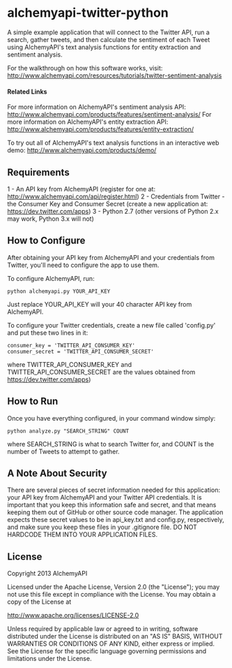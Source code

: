 alchemyapi-twitter-python
=========================

A simple example application that will connect to the Twitter API, run a search, gather tweets, and then calculate the sentiment of each Tweet using AlchemyAPI's text analysis functions for entity extraction and sentiment analysis.

For the walkthrough on how this software works, visit: http://www.alchemyapi.com/resources/tutorials/twitter-sentiment-analysis


#### Related Links ####

For more information on AlchemyAPI's sentiment analysis API: http://www.alchemyapi.com/products/features/sentiment-analysis/
For more information on AlchemyAPI's entity extraction API: http://www.alchemyapi.com/products/features/entity-extraction/

To try out all of AlchemyAPI's text analysis functions in an interactive web demo: http://www.alchemyapi.com/products/demo/


## Requirements ##

1 - An API key from AlchemyAPI (register for one at: http://www.alchemyapi.com/api/register.html)
2 - Credentials from Twitter - the Consumer Key and Consumer Secret (create a new application at: https://dev.twitter.com/apps)
3 - Python 2.7 (other versions of Python 2.x may work, Python 3.x will not)


## How to Configure ##

After obtaining your API key from AlchemyAPI and your credentials from Twitter, you'll need to configure the app to use them. 

To configure AlchemyAPI, run:

	python alchemyapi.py YOUR_API_KEY

Just replace YOUR_API_KEY will your 40 character API key from AlchemyAPI.


To configure your Twitter credentials, create a new file called 'config.py' and put these two lines in it:

	consumer_key = 'TWITTER_API_CONSUMER_KEY'
	consumer_secret = 'TWITTER_API_CONSUMER_SECRET'

where TWITTER_API_CONSUMER_KEY and TWITTER_API_CONSUMER_SECRET are the values obtained from https://dev.twitter.com/apps)


## How to Run ##

Once you have everything configured, in your command window simply:

	python analyze.py "SEARCH_STRING" COUNT

where SEARCH_STRING is what to search Twitter for, and COUNT is the number of Tweets to attempt to gather. 


## A Note About Security ##

There are several pieces of secret information needed for this application: your API key from AlchemyAPI and your Twitter API credentials. It is important that you keep this information safe and secret, and that means keeping them out of GitHub or other source code manager. The application expects these secret values to be in api_key.txt and config.py, respectively, and make sure you keep these files in your .gitignore file. DO NOT HARDCODE THEM INTO YOUR APPLICATION FILES.


## License ##

Copyright 2013 AlchemyAPI

Licensed under the Apache License, Version 2.0 (the "License");
you may not use this file except in compliance with the License.
You may obtain a copy of the License at

http://www.apache.org/licenses/LICENSE-2.0

Unless required by applicable law or agreed to in writing, software
distributed under the License is distributed on an "AS IS" BASIS,
WITHOUT WARRANTIES OR CONDITIONS OF ANY KIND, either express or implied.
See the License for the specific language governing permissions and
limitations under the License.

